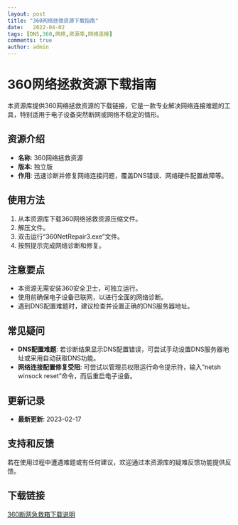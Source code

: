 ```yaml
---
layout: post
title: "360网络拯救资源下载指南"
date:   2022-04-02
tags: [DNS,360,网络,资源库,网络连接]
comments: true
author: admin
---
```

# 360网络拯救资源下载指南

本资源库提供360网络拯救资源的下载链接，它是一款专业解决网络连接难题的工具，特别适用于电子设备突然断网或网络不稳定的情形。

## 资源介绍

- **名称**: 360网络拯救资源
- **版本**: 独立版
- **作用**: 迅速诊断并修复网络连接问题，覆盖DNS错误、网络硬件配置故障等。

## 使用方法

1. 从本资源库下载360网络拯救资源压缩文件。
2. 解压文件。
3. 双击运行“360NetRepair3.exe”文件。
4. 按照提示完成网络诊断和修复。

## 注意要点

- 本资源无需安装360安全卫士，可独立运行。
- 使用前确保电子设备已联网，以进行全面的网络诊断。
- 遇到DNS配置难题时，建议检查并设置正确的DNS服务器地址。

## 常见疑问

- **DNS配置难题**: 若诊断结果显示DNS配置错误，可尝试手动设置DNS服务器地址或采用自动获取DNS功能。
- **网络连接配置修复受阻**: 可尝试以管理员权限运行命令提示符，输入“netsh winsock reset”命令，而后重启电子设备。

## 更新记录

- **最新更新**: 2023-02-17

## 支持和反馈

若在使用过程中遭遇难题或有任何建议，欢迎通过本资源库的疑难反馈功能提供反馈。

## 下载链接

[360断网急救箱下载说明](https://pan.quark.cn/s/7e286334270c)